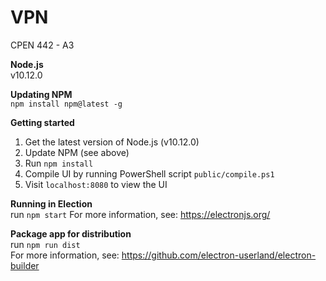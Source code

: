 # VPN
CPEN 442 - A3

**Node.js**  
v10.12.0

**Updating NPM**  
`npm install npm@latest -g`

**Getting started**  
1. Get the latest version of Node.js (v10.12.0)
2. Update NPM (see above)
3. Run `npm install`
4. Compile UI by running PowerShell script `public/compile.ps1`
5. Visit `localhost:8080` to view the UI

**Running in Election**  
run `npm start`
For more information, see: https://electronjs.org/
  
**Package app for distribution**  
run `npm run dist`  
For more information, see: https://github.com/electron-userland/electron-builder